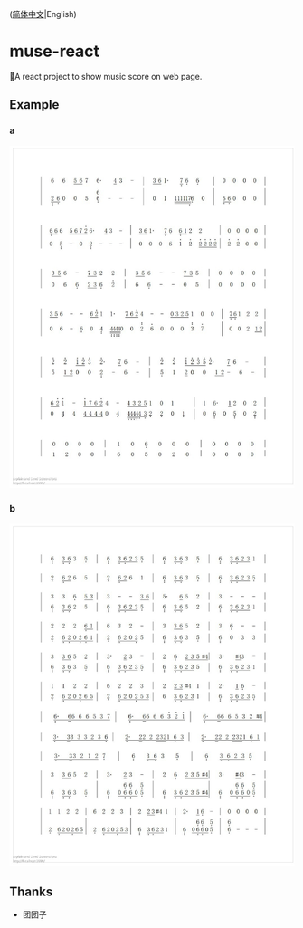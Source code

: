 ([简体中文](README.md)|English)

# muse-react

🎼A react project to show music score on web page.

## Example

### a

![example/a](example/a.jpg)

### b

![example/b](example/b.jpg)

## Thanks

- 团团子
